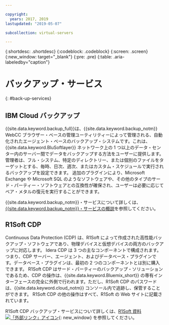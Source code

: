 ```yaml
---

copyright:
  years: 2017, 2019
lastupdated: "2019-05-07"

subcollection: virtual-servers

---
```


{:shortdesc: .shortdesc}
{:codeblock: .codeblock}
{:screen: .screen}
{:new_window: target="_blank"}
{:pre: .pre}
{:table: .aria-labeledby="caption"}

# バックアップ・サービス
{: #back-up-services}

## IBM Cloud バックアップ

{{site.data.keyword.backup_full}}は、{{site.data.keyword.backup_notm}} WebCC ブラウザー・ベースの管理ユーティリティーによって管理される、自動化されたエージェント・ベースのバックアップ・システムです。これは、{{site.data.keyword.BluSoftlayer}} ネットワーク上の 1 つ以上のデータ・センター内のサーバー間でデータをバックアップする方法をユーザーに提供します。  管理者は、フル・システム、特定のディレクトリー、または個別のファイルをターゲットとする、毎時、日次、週次、またはカスタム・スケジュールで実行されるバックアップを設定できます。  追加のプラグインにより、Microsoft Exchange や Microsoft SQL のようなソフトウェアや、その他のタイプのサード・パーティー・ソフトウェアとの互換性が確保され、ユーザーは必要に応じてベア・メタルの復元を実行することができます。

{{site.data.keyword.backup_notm}}・サービスについて詳しくは、[{{site.data.keyword.backup_notm}}・サービスの概説](/docs/infrastructure/Backup?topic=Backup-getting-started)を参照してください。

## R1Soft CDP

Continuous Data Protection (CDP) は、R1Soft によって作成された高性能バックアップ・ソフトウェアであり、物理デバイスと仮想デバイスの両方のバックアップに対応します。 Idera CDP は 3 つの主なコンポーネントで構成されます。つまり、CDP サーバー、エージェント、およびデータベース・プラグインです。データベース・プラグインは、最初の 2 つのコンポーネントとは別に購入できます。  R1Soft CDP はサード・パーティーのバックアップ・ソリューションであるため、CDP の操作は、{{site.data.keyword.Bluemix_short}} の専有インターフェースの完全に外側で行われます。ただし、R1Soft CDP のパスワードは、{{site.data.keyword.cloud_notm}} コンソール内で追跡し、保管することができます。  R1Soft CDP の他の操作はすべて、R1Soft の Web サイトに記載されています。

R1Soft CDP バックアップ・サービスについて詳しくは、[R1Soft 資料 ![「外部リンク」アイコン](../icons/launch-glyph.svg "「外部リンク」アイコン")](http://wiki.r1soft.com/display/ServerBackupManager/Home){: new_window} を参照してください。

